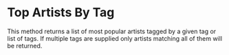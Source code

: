 Top Artists By Tag
==================

This method returns a list of most popular artists tagged by a given tag or list 
of tags. If multiple tags are supplied only artists matching all of them will be
returned.